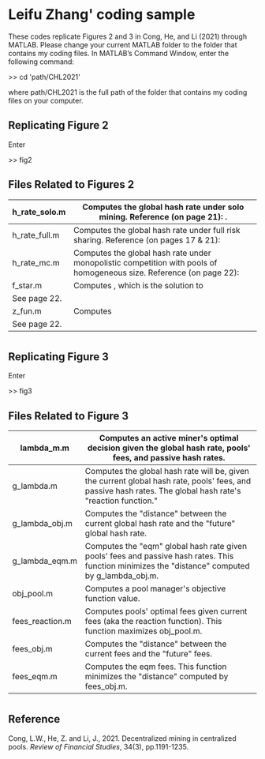 # Leifu Zhang' coding sample

These codes replicate Figures 2 and 3 in Cong, He, and Li (2021) through MATLAB. Please change your current MATLAB folder to the folder that contains my coding files. In MATLAB’s Command Window, enter the following command:

\>\> cd 'path/CHL2021'

where path/CHL2021 is the full path of the folder that contains my coding files on your computer.

## Replicating Figure 2

Enter

\>\> fig2


## Files Related to Figures 2

| h\_rate\_solo.m | Computes the global hash rate under solo mining. Reference (on page 21): . |
| --- | --- |
| h\_rate\_full.m | Computes the global hash rate under full risk sharing. Reference (on pages 17 & 21): |
| h\_rate\_mc.m | Computes the global hash rate under monopolistic competition with pools of homogeneous size. Reference (on page 22): |
| f\_star.m | Computes , which is the solution to
See page 22. |
| z\_fun.m | Computes
See page 22. |

#

## Replicating Figure 3

Enter

\>\> fig3

## Files Related to Figure 3

| lambda\_m.m | Computes an active miner's optimal decision given the global hash rate, pools' fees, and passive hash rates. |
| --- | --- |
| g\_lambda.m | Computes the global hash rate will be, given the current global hash rate, pools' fees, and passive hash rates. The global hash rate's "reaction function." |
| g\_lambda\_obj.m | Computes the "distance" between the current global hash rate and the "future" global hash rate. |
| g\_lambda\_eqm.m | Computes the "eqm" global hash rate given pools' fees and passive hash rates. This function minimizes the "distance" computed by g\_lambda\_obj.m. |
| obj\_pool.m | Computes a pool manager's objective function value. |
| fees\_reaction.m | Computes pools' optimal fees given current fees (aka the reaction function). This function maximizes obj\_pool.m. |
| fees\_obj.m | Computes the "distance" between the current fees and the "future" fees. |
| fees\_eqm.m | Computes the eqm fees. This function minimizes the "distance" computed by fees\_obj.m. |

#

## Reference
Cong, L.W., He, Z. and Li, J., 2021. Decentralized mining in centralized pools. *Review of Financial Studies*, 34(3), pp.1191-1235.


